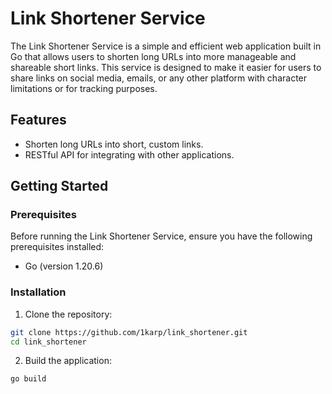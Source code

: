 # Link Shortener Service

The Link Shortener Service is a simple and efficient web application built in Go that allows users to shorten long URLs into more manageable and shareable short links. This service is designed to make it easier for users to share links on social media, emails, or any other platform with character limitations or for tracking purposes.

## Features

- Shorten long URLs into short, custom links.
- RESTful API for integrating with other applications.

## Getting Started

### Prerequisites

Before running the Link Shortener Service, ensure you have the following prerequisites installed:

- Go (version 1.20.6)

### Installation

1. Clone the repository:

```bash
git clone https://github.com/1karp/link_shortener.git
cd link_shortener
```

2. Build the application:

```bash
go build
```
